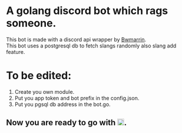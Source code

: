 # A golang discord bot which rags someone.
This bot is made with a discord api wrapper by [Bwmarrin](https://github.com/bwmarrin/discordgo).<br>
This bot uses a postgresql db to fetch slangs randomly also slang add feature.
# To be edited:
1. Create you own module.<br>
2. Put you app token and bot prefix in the config.json.<br>
3. Put you pgsql db address in the bot.go.
## Now you are ready to go with <img src="https://upload.wikimedia.org/wikipedia/commons/thumb/0/05/Go_Logo_Blue.svg/1280px-Go_Logo_Blue.svg.png" height="18">.
